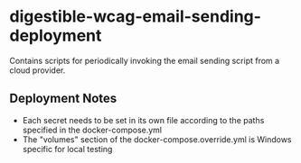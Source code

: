# digestible-wcag-email-sending-deployment

Contains scripts for periodically invoking the email sending script from a cloud provider.

## Deployment Notes

- Each secret needs to be set in its own file according to the paths specified in the docker-compose.yml
- The "volumes" section of the docker-compose.override.yml is Windows specific for local testing
